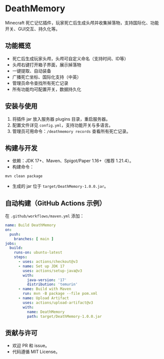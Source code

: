 # DeathMemory

Minecraft 死亡记忆插件，玩家死亡后生成头颅并收集掉落物，支持国际化、功能开关、GUI交互、持久化等。

## 功能概览
- 死亡后生成玩家头颅，头颅可自定义命名（支持时间、ID等）
- 头颅右键打开箱子界面，展示掉落物
- 一键提取、自动装备
- 广播死亡坐标、国际化支持（中英）
- 管理员命令查找所有死亡记录
- 所有功能均可配置开关，数据持久化

## 安装与使用
1. 将插件 jar 放入服务器 plugins 目录，重启服务器。
2. 配置文件详见 `config.yml`，支持功能开关与多语言。
3. 管理员可用命令：`/deathmemory records` 查看所有死亡记录。

## 构建与开发
- 依赖：JDK 17+、Maven、Spigot/Paper 1.16+（推荐 1.21.4）。
- 构建命令：

```powershell
mvn clean package
```

- 生成的 jar 位于 `target/DeathMemory-1.0.0.jar`。

## 自动构建（GitHub Actions 示例）
在 `.github/workflows/maven.yml` 添加：

```yaml
name: Build DeathMemory
on:
  push:
    branches: [ main ]
jobs:
  build:
    runs-on: ubuntu-latest
    steps:
      - uses: actions/checkout@v3
      - name: Set up JDK 17
        uses: actions/setup-java@v3
        with:
          java-version: '17'
          distribution: 'temurin'
      - name: Build with Maven
        run: mvn -B package --file pom.xml
      - name: Upload Artifact
        uses: actions/upload-artifact@v3
        with:
          name: DeathMemory
          path: target/DeathMemory-1.0.0.jar
```

## 贡献与许可
- 欢迎 PR 和 issue。
- 代码遵循 MIT License。
